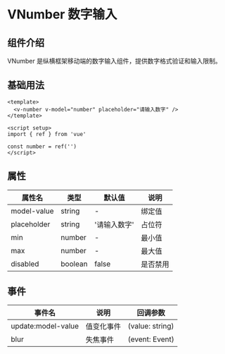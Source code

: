 # VNumber 数字输入

## 组件介绍

VNumber 是纵横框架移动端的数字输入组件，提供数字格式验证和输入限制。

## 基础用法

```vue
<template>
  <v-number v-model="number" placeholder="请输入数字" />
</template>

<script setup>
import { ref } from 'vue'

const number = ref('')
</script>
```

## 属性

| 属性名 | 类型 | 默认值 | 说明 |
|--------|------|--------|------|
| model-value | string | - | 绑定值 |
| placeholder | string | '请输入数字' | 占位符 |
| min | number | - | 最小值 |
| max | number | - | 最大值 |
| disabled | boolean | false | 是否禁用 |

## 事件

| 事件名 | 说明 | 回调参数 |
|--------|------|----------|
| update:model-value | 值变化事件 | (value: string) |
| blur | 失焦事件 | (event: Event) |
